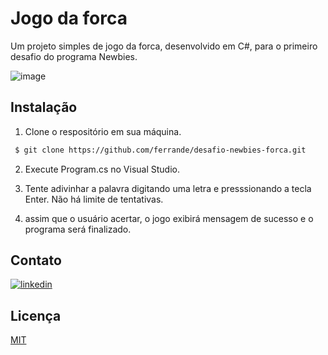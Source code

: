 
# Jogo da forca

Um projeto simples de jogo da forca, desenvolvido em C#, para o primeiro desafio do programa Newbies.

![image](https://user-images.githubusercontent.com/116698705/228047033-f13eb251-0eae-4e55-b4cc-8735ef1b2417.png)

## Instalação

1. Clone o respositório em sua máquina.

```bash
 $ git clone https://github.com/ferrande/desafio-newbies-forca.git
```

2. Execute Program.cs no Visual Studio.

3. Tente adivinhar a palavra digitando uma letra e presssionando a tecla Enter. Não há limite de tentativas.

4. assim que o usuário acertar, o jogo exibirá mensagem de sucesso e o programa será finalizado.

## Contato

[![linkedin](https://img.shields.io/badge/linkedin-0A66C2?style=for-the-badge&logo=linkedin&logoColor=white)](https://www.linkedin.com/in/ferrande/)


## Licença

[MIT](https://choosealicense.com/licenses/mit/)


